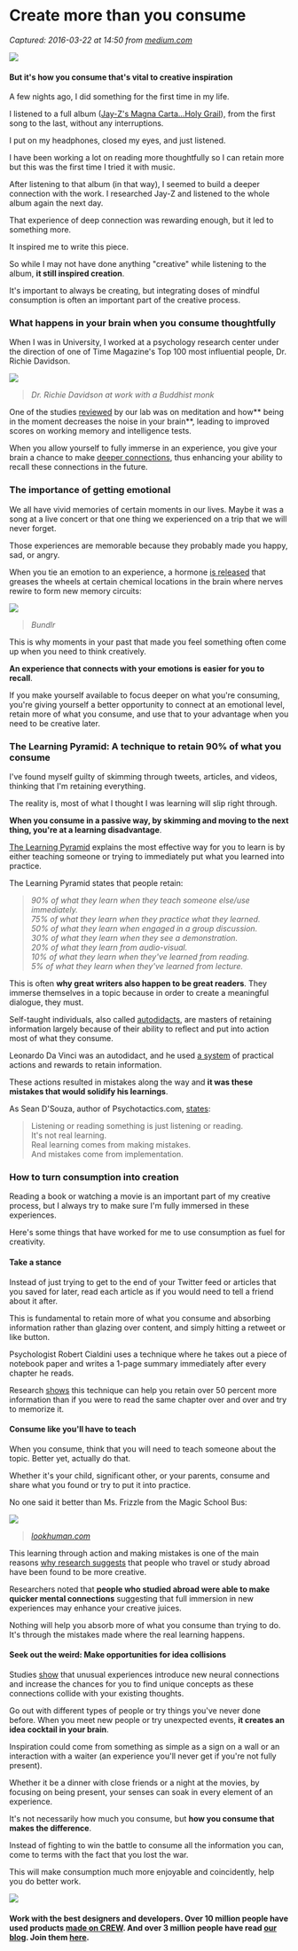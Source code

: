 # Create more than you consume

_Captured: 2016-03-22 at 14:50 from [medium.com](https://medium.com/swlh/create-more-than-you-consume-9c1bc89dc71d#.bte4ov3z7)_

![](https://d262ilb51hltx0.cloudfront.net/fit/t/1200/504/0*oMLnp604LEaImY0v.jpeg)

#### But it's how you consume that's vital to creative inspiration

A few nights ago, I did something for the first time in my life.

I listened to a full album ([Jay-Z's Magna Carta…Holy Grail](http://en.wikipedia.org/wiki/Magna_Carta..._Holy_Grail)), from the first song to the last, without any interruptions.

I put on my headphones, closed my eyes, and just listened.

I have been working a lot on reading more thoughtfully so I can retain more but this was the first time I tried it with music.

After listening to that album (in that way), I seemed to build a deeper connection with the work. I researched Jay-Z and listened to the whole album again the next day.

That experience of deep connection was rewarding enough, but it led to something more.

It inspired me to write this piece.

So while I may not have done anything "creative" while listening to the album, **it still inspired creation**.

It's important to always be creating, but integrating doses of mindful consumption is often an important part of the creative process.

### What happens in your brain when you consume thoughtfully

When I was in University, I worked at a psychology research center under the direction of one of Time Magazine's Top 100 most influential people, Dr. Richie Davidson.

![](https://d262ilb51hltx0.cloudfront.net/max/400/0*KzaZ-ak4dgfy2qHf.jpeg)

> _Dr. Richie Davidson at work with a Buddhist monk_

One of the studies [reviewed](http://well.blogs.nytimes.com/2013/04/03/how-meditation-might-boost-your-test-scores/) by our lab was on meditation and how** being in the moment decreases the noise in your brain**, leading to improved scores on working memory and intelligence tests.

When you allow yourself to fully immerse in an experience, you give your brain a chance to make [deeper connections](http://www.sciencedaily.com/releases/2011/04/110421122337.htm), thus enhancing your ability to recall these connections in the future.

### The importance of getting emotional

We all have vivid memories of certain moments in our lives. Maybe it was a song at a live concert or that one thing we experienced on a trip that we will never forget.

Those experiences are memorable because they probably made you happy, sad, or angry.

When you tie an emotion to an experience, a hormone [is released](http://www.sciencedaily.com/releases/2007/10/071004121045.htm) that greases the wheels at certain chemical locations in the brain where nerves rewire to form new memory circuits:

![](https://d262ilb51hltx0.cloudfront.net/max/800/0*HosygtXlHIyV78B1.png)

> _Bundlr_

This is why moments in your past that made you feel something often come up when you need to think creatively.

**An experience that connects with your emotions is easier for you to recall**.

If you make yourself available to focus deeper on what you're consuming, you're giving yourself a better opportunity to connect at an emotional level, retain more of what you consume, and use that to your advantage when you need to be creative later.

### The Learning Pyramid: A technique to retain 90% of what you consume

I've found myself guilty of skimming through tweets, articles, and videos, thinking that I'm retaining everything.

The reality is, most of what I thought I was learning will slip right through.

**When you consume in a passive way, by skimming and moving to the next thing, you're at a learning disadvantage**.

[The Learning Pyramid](http://www.psychotactics.com/blog/art-retain-learning/) explains the most effective way for you to learn is by either teaching someone or trying to immediately put what you learned into practice.

The Learning Pyramid states that people retain:

> _90% of what they learn when they teach someone else/use immediately.  
75% of what they learn when they practice what they learned.  
50% of what they learn when engaged in a group discussion.  
30% of what they learn when they see a demonstration.  
20% of what they learn from audio-visual.  
10% of what they learn when they've learned from reading.  
5% of what they learn when they've learned from lecture._

This is often **why great writers also happen to be great readers**. They immerse themselves in a topic because in order to create a meaningful dialogue, they must.

Self-taught individuals, also called [autodidacts](http://en.wikipedia.org/wiki/Autodidacticism), are masters of retaining information largely because of their ability to reflect and put into action most of what they consume.

Leonardo Da Vinci was an autodidact, and he used [a system](http://en.wikipedia.org/wiki/Autodidacticism) of practical actions and rewards to retain information.

These actions resulted in mistakes along the way and **it was these mistakes that would solidify his learnings**.

As Sean D'Souza, author of Psychotactics.com, [states](http://www.psychotactics.com/blog/art-retain-learning/):

> Listening or reading something is just listening or reading.  
It's not real learning.  
Real learning comes from making mistakes.  
And mistakes come from implementation.

### How to turn consumption into creation

Reading a book or watching a movie is an important part of my creative process, but I always try to make sure I'm fully immersed in these experiences.

Here's some things that have worked for me to use consumption as fuel for creativity.

#### **Take a stance**

Instead of just trying to get to the end of your Twitter feed or articles that you saved for later, read each article as if you would need to tell a friend about it after.

This is fundamental to retain more of what you consume and absorbing information rather than glazing over content, and simply hitting a retweet or like button.

Psychologist Robert Cialdini uses a technique where he takes out a piece of notebook paper and writes a 1-page summary immediately after every chapter he reads.

Research [shows](http://www.farnamstreetblog.com/2013/05/how-to-retain-more-of-what-you-read/) this technique can help you retain over 50 percent more information than if you were to read the same chapter over and over and try to memorize it.

#### Consume like you'll have to teach

When you consume, think that you will need to teach someone about the topic. Better yet, actually do that.

Whether it's your child, significant other, or your parents, consume and share what you found or try to put it into practice.

No one said it better than Ms. Frizzle from the Magic School Bus:

![](https://d262ilb51hltx0.cloudfront.net/max/800/0*FS77IsK_PCpQwMIP.jpeg)

> _[lookhuman.com](http://www.lookhuman.com/design/18541-get-messy)_

This learning through action and making mistakes is one of the main reasons [why research suggests](http://www.kcet.org/arts/artbound/counties/los-angeles/does-traveling-make-you-more-creative.html) that people who travel or study abroad have been found to be more creative.

Researchers noted that **people who studied abroad were able to make quicker mental connections** suggesting that full immersion in new experiences may enhance your creative juices.

Nothing will help you absorb more of what you consume than trying to do. It's through the mistakes made where the real learning happens.

#### **Seek out the weird: Make opportunities for idea collisions**

Studies [show](http://www.spring.org.uk/2012/06/creativity-why-you-should-seek-out-unusual-or-downright-weird-experiences.php) that unusual experiences introduce new neural connections and increase the chances for you to find unique concepts as these connections collide with your existing thoughts.

Go out with different types of people or try things you've never done before. When you meet new people or try unexpected events, **it creates an idea cocktail in your brain**.

Inspiration could come from something as simple as a sign on a wall or an interaction with a waiter (an experience you'll never get if you're not fully present).

Whether it be a dinner with close friends or a night at the movies, by focusing on being present, your senses can soak in every element of an experience.

It's not necessarily how much you consume, but **how you consume that makes the difference**.

Instead of fighting to win the battle to consume all the information you can, come to terms with the fact that you lost the war.

This will make consumption much more enjoyable and coincidently, help you do better work.

![](https://d262ilb51hltx0.cloudfront.net/max/800/1*_ytnV6nddVUg5tixV0dLgQ.gif)

#### Work with the best designers and developers. Over 10 million people have used products [made on CREW](http://crew.co/?utm_source=Medium&utm_medium=CTA&utm_campaign=MediumCTAs). And over 3 million people have read [our blog](http://blog.crew.co/?utm_source=Medium&utm_medium=CTA&utm_campaign=MediumCTAs). Join them [here](http://eepurl.com/bHw9kT).
